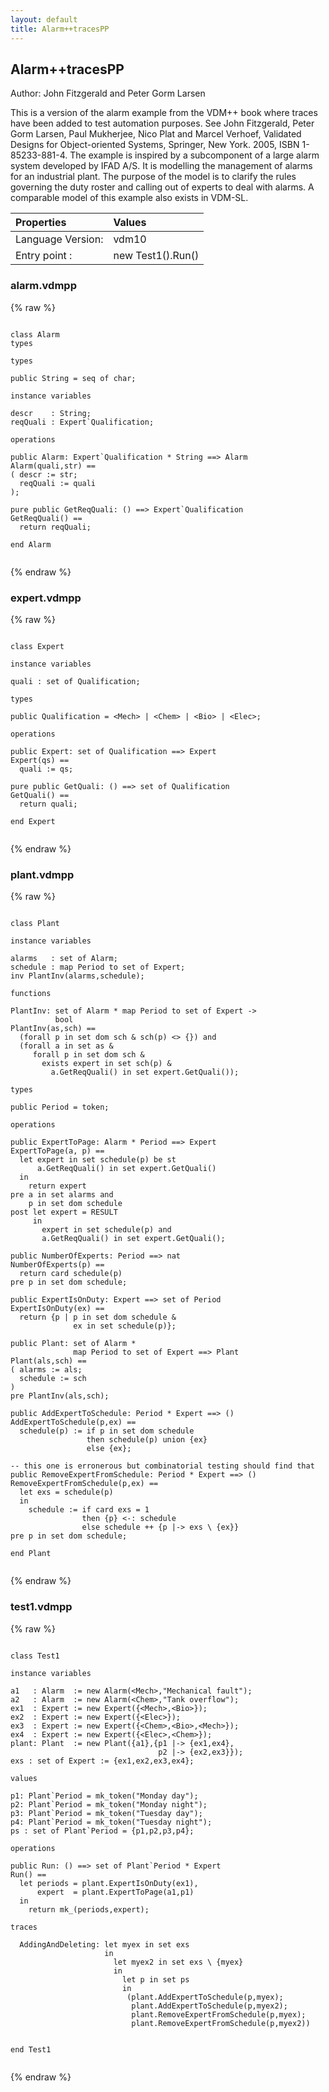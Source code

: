 ```yaml
---
layout: default
title: Alarm++tracesPP
---
```


## Alarm++tracesPP
Author: John Fitzgerald and Peter Gorm Larsen


This is a version of the alarm example from the VDM++ book where traces
have been added to test automation purposes. See John Fitzgerald, Peter
Gorm Larsen, Paul Mukherjee, Nico Plat and Marcel Verhoef, Validated
Designs for Object-oriented Systems, Springer, New York. 2005, ISBN
1-85233-881-4. The example is inspired by a subcomponent of a large
alarm system developed by IFAD A/S. It is modelling the management of
alarms for an industrial plant. The purpose of the model is to clarify
the rules governing the duty roster and calling out of experts to deal
with alarms. A comparable model of this example also exists in VDM-SL.


| Properties | Values          |
| :------------ | :---------- |
|Language Version:| vdm10|
|Entry point     :| new Test1().Run()|


### alarm.vdmpp

{% raw %}
~~~
              
class Alarm
types
                            
types
  
public String = seq of char;

instance variables 

descr    : String;
reqQuali : Expert`Qualification;
                            
operations

public Alarm: Expert`Qualification * String ==> Alarm
Alarm(quali,str) ==
( descr := str;
  reqQuali := quali
);
                               
pure public GetReqQuali: () ==> Expert`Qualification
GetReqQuali() ==
  return reqQuali;
  
end Alarm
             
~~~
{% endraw %}

### expert.vdmpp

{% raw %}
~~~
              
class Expert

instance variables

quali : set of Qualification;
                            
types
 
public Qualification = <Mech> | <Chem> | <Bio> | <Elec>;
                            
operations

public Expert: set of Qualification ==> Expert
Expert(qs) ==
  quali := qs;
                              
pure public GetQuali: () ==> set of Qualification
GetQuali() ==
  return quali;
  
end Expert
             
~~~
{% endraw %}

### plant.vdmpp

{% raw %}
~~~
              
class Plant

instance variables

alarms   : set of Alarm;
schedule : map Period to set of Expert;
inv PlantInv(alarms,schedule);

functions

PlantInv: set of Alarm * map Period to set of Expert -> 
          bool
PlantInv(as,sch) ==
  (forall p in set dom sch & sch(p) <> {}) and
  (forall a in set as &
     forall p in set dom sch &
       exists expert in set sch(p) &
         a.GetReqQuali() in set expert.GetQuali());

types

public Period = token;

operations

public ExpertToPage: Alarm * Period ==> Expert
ExpertToPage(a, p) ==
  let expert in set schedule(p) be st
      a.GetReqQuali() in set expert.GetQuali()
  in
    return expert
pre a in set alarms and
    p in set dom schedule
post let expert = RESULT
     in
       expert in set schedule(p) and
       a.GetReqQuali() in set expert.GetQuali();

public NumberOfExperts: Period ==> nat
NumberOfExperts(p) ==
  return card schedule(p)
pre p in set dom schedule;

public ExpertIsOnDuty: Expert ==> set of Period
ExpertIsOnDuty(ex) ==
  return {p | p in set dom schedule & 
              ex in set schedule(p)};

public Plant: set of Alarm * 
              map Period to set of Expert ==> Plant
Plant(als,sch) ==
( alarms := als;
  schedule := sch
)
pre PlantInv(als,sch);

public AddExpertToSchedule: Period * Expert ==> ()
AddExpertToSchedule(p,ex) ==
  schedule(p) := if p in set dom schedule
                 then schedule(p) union {ex}
                 else {ex};
  
-- this one is erronerous but combinatorial testing should find that                 
public RemoveExpertFromSchedule: Period * Expert ==> ()
RemoveExpertFromSchedule(p,ex) == 
  let exs = schedule(p)
  in
    schedule := if card exs = 1
                then {p} <-: schedule
                else schedule ++ {p |-> exs \ {ex}}
pre p in set dom schedule;
                
end Plant
             
~~~
{% endraw %}

### test1.vdmpp

{% raw %}
~~~
              
class Test1

instance variables

a1   : Alarm  := new Alarm(<Mech>,"Mechanical fault");
a2   : Alarm  := new Alarm(<Chem>,"Tank overflow");
ex1  : Expert := new Expert({<Mech>,<Bio>});
ex2  : Expert := new Expert({<Elec>});
ex3  : Expert := new Expert({<Chem>,<Bio>,<Mech>});
ex4  : Expert := new Expert({<Elec>,<Chem>});
plant: Plant  := new Plant({a1},{p1 |-> {ex1,ex4},
                                 p2 |-> {ex2,ex3}});
exs : set of Expert := {ex1,ex2,ex3,ex4};

values

p1: Plant`Period = mk_token("Monday day");
p2: Plant`Period = mk_token("Monday night");
p3: Plant`Period = mk_token("Tuesday day");
p4: Plant`Period = mk_token("Tuesday night");
ps : set of Plant`Period = {p1,p2,p3,p4};

operations

public Run: () ==> set of Plant`Period * Expert
Run() == 
  let periods = plant.ExpertIsOnDuty(ex1),
      expert  = plant.ExpertToPage(a1,p1)
  in 
    return mk_(periods,expert);

traces

  AddingAndDeleting: let myex in set exs
                     in
                       let myex2 in set exs \ {myex}
                       in
                         let p in set ps 
                         in
                          (plant.AddExpertToSchedule(p,myex);
                           plant.AddExpertToSchedule(p,myex2);
                           plant.RemoveExpertFromSchedule(p,myex);
                           plant.RemoveExpertFromSchedule(p,myex2))
                           
                       
end Test1
             
~~~
{% endraw %}

